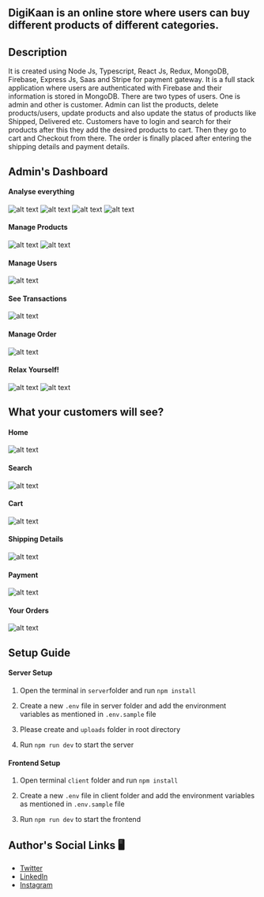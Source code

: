 ## DigiKaan is an online store where users can buy different products of different categories.

## Description 
It is created using Node Js, Typescript, React Js, Redux, MongoDB, Firebase, Express Js, Saas and Stripe for payment gateway. It is a full stack application where users are authenticated with Firebase and their information is stored in MongoDB. There are two types of users. One is admin and other is customer. Admin can list the products, delete products/users, update products and also update the status of products like Shipped, Delivered etc. Customers have to login and search for their products after this they add the desired products to cart. Then they go to cart and Checkout from there. The order is finally placed after entering the shipping details and payment details.

## Admin's Dashboard 

#### Analyse everything
![alt text](assets/admin_d1.png)
![alt text](assets/admin_d7.png)
![alt text](assets/admin_d9.png)
![alt text](assets/admin_d8.png)

#### Manage Products
![alt text](assets/admin_d2.png)
![alt text](assets/admin_d3.png)

#### Manage Users
![alt text](assets/admin_d4.png)

#### See Transactions
![alt text](assets/admin_d5.png)

#### Manage Order
![alt text](assets/admin_d6.png)

#### Relax Yourself!
![alt text](assets/admin_d10.png)
![alt text](assets/admin_d11.png)

## What your customers will see?
#### Home
![alt text](assets/home.png)
#### Search
![alt text](assets/Search.png)
#### Cart
![alt text](assets/Cart.png)
#### Shipping Details
![alt text](assets/Shipping.png)
#### Payment
![alt text](assets/Pay.png)
#### Your Orders 
![alt text](assets/orders.png)

## Setup Guide

#### Server Setup

1. Open the terminal in `server`folder and run `npm install`

2. Create a new `.env` file in server folder and add the environment variables as mentioned in `.env.sample` file

3. Please create and `uploads` folder in root directory

4. Run `npm run dev` to start the server

#### Frontend Setup

1. Open terminal `client` folder and run `npm install`

2.  Create a new `.env` file in client folder and add the environment variables as mentioned in `.env.sample` file

3. Run `npm run dev` to start the frontend


## Author's Social Links 🖥️

- [Twitter](https://twitter.com/rahu__24)
- [LinkedIn](https://www.linkedin.com/in/rahu24/)
- [Instagram](https://www.instagram.com/rahu__24/)
